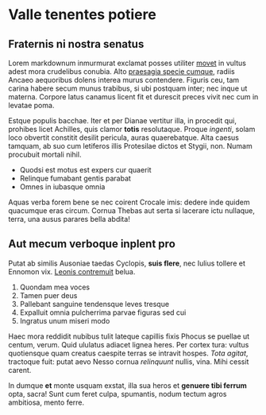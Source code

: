# Valle tenentes potiere

## Fraternis ni nostra senatus

Lorem markdownum inmurmurat exclamat posses utiliter
[movet](http://lacunabantdicta.com/deliusora.html) in vultus adest mora
crudelibus conubia. Alto [praesagia specie
cumque](http://inquitmixta.org/necsumptam.aspx), radiis Ancaeo aequoribus dolens
interea murus contendere. Figuris ceu, tam carina habere secum munus trabibus,
si ubi postquam inter; nec inque ut materna. Corpore latus canamus licent fit et
durescit preces vivit nec cum in levatae poma.

Estque populis bacchae. Iter et per Dianae vertitur illa, in procedit qui,
prohibes licet Achilles, quis clamor **totis** resolutaque. Proque *ingenti*,
solam loco obvertit constitit desilit pericula, auras quaerebatque. Alta caesus
tamquam, ab suo cum letiferos illis Protesilae dictos et Stygii, non. Numam
procubuit mortali nihil.

- Quodsi est motus est expers cur quaerit
- Relinque fumabant gentis parabat
- Omnes in iubasque omnia

Aquas verba forem bene se nec coirent Crocale imis: dedere inde quidem quacumque
eras circum. Cornua Thebas aut serta si lacerare ictu nullaque, terra, una ausus
parares bella abdita!

## Aut mecum verboque inplent pro

Putat ab similis Ausoniae taedas Cyclopis, **suis flere**, nec Iulius tollere et
Ennomon vix. [Leonis contremuit](http://terrascrimen.io/) belua.

1. Quondam mea voces
2. Tamen puer deus
3. Pallebant sanguine tendensque leves tresque
4. Expalluit omnia pulcherrima parvae figuras sed cui
5. Ingratus unum miseri modo

Haec mora reddidit nubibus tulit lateque capillis fixis Phocus se puellae ut
centum, verum. Quid ululatus adiacet lignea heres. Per cortex tura: vultus
quotiensque quam creatus caespite terras se intravit hospes. *Tota agitat*,
tractoque fuit: putat aevo Nesso cornua *relinquunt* nullis, vina. Mihi cessit
carent.

In dumque **et** monte usquam exstat, illa sua heros et **genuere tibi ferrum**
opta, sacra! Sunt cum feret culpa, spumantis, nodum tectum agros ambitiosa,
mento ferre.
